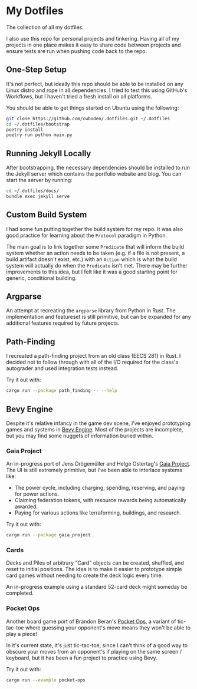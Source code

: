 # My Dotfiles
The collection of all my dotfiles.

I also use this repo for personal projects and tinkering. Having all of my projects in one place
makes it easy to share code between projects and ensure tests are run when pushing code back to the
repo.

## One-Step Setup
It's not perfect, but ideally this repo should be able to be installed on any Linux distro and rope
in all dependencies. I tried to test this using GitHub's Workflows, but I haven't tried a fresh
install on all platforms.

You should be able to get things started on Ubuntu using the following:

```sh
git clone https://github.com/cwboden/.dotfiles.git ~/.dotfiles
cd ~/.dotfiles/bootstrap
poetry install
poetry run python main.py
```

## Running Jekyll Locally
After bootstrapping, the necessary dependencies should be installed to run the Jekyll server which
contains the portfolio website and blog. You can start the server by running:

```sh
cd ~/.dotfiles/docs/
bundle exec jekyll serve
```

## Custom Build System
I had some fun putting together the build system for my repo.  It was also good practice for
learning about the `Protocol` paradigm in Python.

The main goal is to link together some `Predicate` that will inform the build system whether an
action needs to be taken (e.g. if a file is not present, a build artifact doesn't exist, etc.) with
an `Action` which is what the build system will actually do when the `Predicate` isn't met. There
may be further improvements to this idea, but I felt like it was a good starting point for generic,
conditional building.

## Argparse
An attempt at recreating the `argparse` library from Python in Rust. The implementation and
featureset is still primitive, but can be expanded for any additional features required by future
projects.

## Path-Finding
I recreated a path-finding project from an old class (EECS 281) in Rust. I decided not to follow
through with all of the I/O required for the class's autograder and used integration tests instead.

Try it out with:

```sh
cargo run --package path_finding -- --help
```

## Bevy Engine
Despite it's relative infancy in the game dev scene, I've enjoyed prototyping games and systems in
[Bevy Engine](https://bevyengine.org/). Most of the projects are incomplete, but you may find some
nuggets of information buried within.

### Gaia Project
An in-progress port of Jens Drögemüller and Helge Ostertag's [Gaia
Project](https://boardgamegeek.com/boardgame/220308/gaia-project). The UI is still extremely
primitive, but I've been able to interlace systems like:
 - The power cycle, including charging, spending, reserving, and paying for power actions.
 - Claiming federation tokens, with resource rewards being automatically awarded.
 - Paying for various actions like terraforming, buildings, and research.

Try it out with:

```sh
cargo run --package gaia_project
```

### Cards
Decks and Piles of arbitrary "Card" objects can be created, shuffled, and reset to initial
positions. The idea is to make it easier to prototype simple card games without needing to create
the deck logic every time.

An in-progress example using a standard 52-card deck might someday be completed.

### Pocket Ops
Another board game port of Brandon Beran's [Pocket
Ops](https://boardgamegeek.com/boardgame/216234/pocket-ops), a variant of tic-tac-toe where guessing
your opponent's move means they won't be able to play a piece!

In it's current state, it's just tic-tac-toe, since I can't think of a good way to obscure your
moves from an opponent's if playing on the same screen / keyboard, but it has been a fun project to
practice using Bevy.

Try it out with:

```sh
cargo run --example pocket-ops
```
